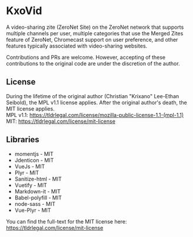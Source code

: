 # KxoVid

A video-sharing zite (ZeroNet Site) on the ZeroNet network that supports multiple channels per user, multiple categories that use the Merged Zites feature of ZeroNet, Chromecast support on user preference, and other features typically associated with video-sharing websites.

Contributions and PRs are welcome. However, accepting of these contributions to the original code are under the discretion of the author.

## License
During the lifetime of the original author (Christian "Krixano" Lee-Ethan Seibold), the MPL v1.1 license applies. After the original author's death, the MIT license applies. <br>
MPL v1.1: 
https://tldrlegal.com/license/mozilla-public-license-1.1-(mpl-1.1) <br>
MIT:
https://tldrlegal.com/license/mit-license

## Libraries
* momentjs - MIT
* Jdenticon - MIT
* VueJs - MIT
* Plyr - MIT
* Sanitize-html - MIT
* Vuetify - MIT
* Markdown-it - MIT
* Babel-polyfill - MIT
* node-sass - MIT
* Vue-Plyr - MIT

You can find the full-text for the MIT license here:
https://tldrlegal.com/license/mit-license
